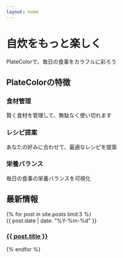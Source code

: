 ```yaml
---
layout: home
---
```


<div class="hero">
  <h1 class="hero-title">自炊をもっと楽しく</h1>
  <p class="hero-subtitle">PlateColorで、毎日の食事をカラフルに彩ろう</p>
</div>

<section class="features">
  <h2>PlateColorの特徴</h2>
  <div class="feature-grid">
    <div class="feature-item">
      <h3>食材管理</h3>
      <p>賢く食材を管理して、無駄なく使い切れます</p>
    </div>
    <div class="feature-item">
      <h3>レシピ提案</h3>
      <p>あなたの好みに合わせて、最適なレシピを提案</p>
    </div>
    <div class="feature-item">
      <h3>栄養バランス</h3>
      <p>毎日の食事の栄養バランスを可視化</p>
    </div>
  </div>
</section>

<section class="news">
  <div class="news-container">
    <h2>最新情報</h2>
    {% for post in site.posts limit:3 %}
      <div class="news-item">
        <span class="date">{{ post.date | date: "%Y-%m-%d" }}</span>
        <h3><a href="{{ post.url }}">{{ post.title }}</a></h3>
      </div>
    {% endfor %}
  </div>
</section>